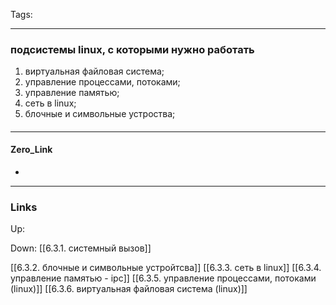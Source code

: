 Tags:
***
### подсистемы linux, с которыми нужно работать
1) виртуальная файловая система;
2) управление процессами, потоками;
3) управление памятью;
4) сеть в linux;
5) блочные и символьные устроства;

####

***
#### Zero_Link
- 
***
### Links
Up:

Down:
[[6.3.1. системный вызов]]

[[6.3.2. блочные и символьные устройтсва]]
[[6.3.3. сеть в linux]]
[[6.3.4. управление памятью - ipc]]
[[6.3.5. управление процессами, потоками (linux)]]
[[6.3.6. виртуальная файловая система (linux)]]





